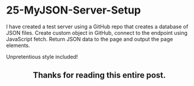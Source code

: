 # 25-MyJSON-Server-Setup

I have created a test server using a GitHub repo that creates a database of JSON files.
Create custom object in GitHub, connect to the endpoint using JavaScript fetch.
Return  JSON data to the page and output the page elements.

Unpretentious style included!

<h2 align="center">Thanks for reading this entire post.<h2>
